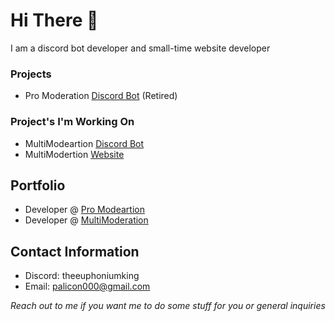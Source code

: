# Hi There 👋

I am a discord bot developer and small-time website developer

### Projects

- Pro Moderation [Discord Bot](https://discord.gg/EZNU4qndZ3) (Retired)

### Project's I'm Working On

- MultiModeartion [Discord Bot](https://discord.gg/KkK8EYYVk8)
- MultiModertion [Website](https://discord.gg/KkK8EYYVk8)

## Portfolio

- Developer @ [Pro Modeartion](https://discord.gg/EZNU4qndZ3)
- Developer @ [MultiModeration](https://discord.gg/KkK8EYYVk8)

## Contact Information

- Discord: theeuphoniumking
- Email: palicon000@gmail.com

*Reach out to me if you want me to do some stuff for you or general inquiries*
